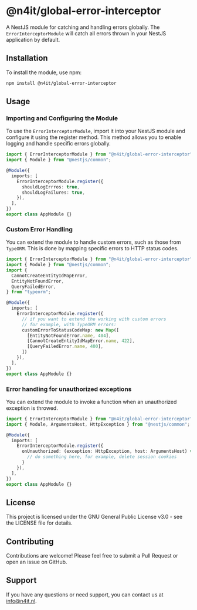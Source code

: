 # @n4it/global-error-interceptor
A NestJS module for catching and handling errors globally. The `ErrorInterceptorModule` will catch all errors thrown in your NestJS application by default.

## Installation
To install the module, use npm:

```bash
npm install @n4it/global-error-interceptor
```

## Usage

### Importing and Configuring the Module
To use the `ErrorInterceptorModule`, import it into your NestJS module and configure it using the register method. This method allows you to enable logging and handle specific errors globally.

```typescript
import { ErrorInterceptorModule } from "@n4it/global-error-interceptor";
import { Module } from "@nestjs/common";

@Module({
  imports: [
    ErrorInterceptorModule.register({
      shouldLogErrros: true,
      shouldLogFailures: true,
    }),
  ],
})
export class AppModule {}
```

### Custom Error Handling
You can extend the module to handle custom errors, such as those from `TypeORM`. This is done by mapping specific errors to HTTP status codes.

```typescript
import { ErrorInterceptorModule } from "@n4it/global-error-interceptor";
import { Module } from "@nestjs/common";
import {
  CannotCreateEntityIdMapError,
  EntityNotFoundError,
  QueryFailedError,
} from "typeorm";

@Module({
  imports: [
    ErrorInterceptorModule.register({
      // if you want to extend the working with custom errors
      // for example, with TypeORM errors:
      customErrorToStatusCodeMap: new Map([
        [EntityNotFoundError.name, 404],
        [CannotCreateEntityIdMapError.name, 422],
        [QueryFailedError.name, 400],
      ])
    }),
  ],
})
export class AppModule {}
```

### Error handling for unauthorized exceptions
You can extend the module to invoke a function when an unauthorized exception is throwed.

```typescript
import { ErrorInterceptorModule } from "@n4it/global-error-interceptor";
import { Module, ArgumentsHost, HttpException } from "@nestjs/common";

@Module({
  imports: [
    ErrorInterceptorModule.register({
      onUnauthorized: (exception: HttpException, host: ArgumentsHost) => {
        // do something here, for example, delete session cookies
      }
    }),
  ],
})
export class AppModule {}
```

## License
This project is licensed under the GNU General Public License v3.0 - see the LICENSE file for details.

## Contributing
Contributions are welcome! Please feel free to submit a Pull Request or open an issue on GitHub.

## Support
If you have any questions or need support, you can contact us at [info@n4it.nl](mailto:info@n4it.nl).
